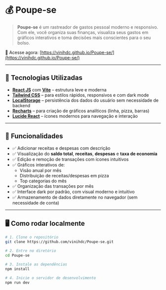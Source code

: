 # 💰 Poupe-se

> **Poupe-se** é um rastreador de gastos pessoal moderno e responsivo. Com ele, você organiza suas finanças, visualiza seus gastos em gráficos interativos e toma decisões mais conscientes para o seu bolso.

🔗 Acesse agora: [https://vinihdc.github.io/Poupe-se/](https://vinihdc.github.io/Poupe-se/)

---

## 🚀 Tecnologias Utilizadas

- **[React JS](https://reactjs.org/)** com **[Vite](https://vitejs.dev/)** – estrutura leve e moderna
- **[Tailwind CSS](https://tailwindcss.com/)** – para estilos rápidos, responsivos e com dark mode
- **[LocalStorage](https://developer.mozilla.org/pt-BR/docs/Web/API/Window/localStorage)** – persistência dos dados do usuário sem necessidade de backend
- **[Recharts](https://recharts.org/en-US/)** – para criação de gráficos analíticos (linha, pizza, barras)
- **[Lucide React](https://lucide.dev/)** – ícones modernos para navegação e interação

---

## 🧠 Funcionalidades

- ✅ Adicionar receitas e despesas com descrição
- ✅ Visualização do **saldo total**, **receitas**, **despesas** e **taxa de economia**
- ✅ Edição e remoção de transações com ícones intuitivos
- ✅ Gráficos interativos de:
  - Visão anual por mês
  - Distribuição de receitas/despesas em pizza
  - Top categorias do mês
- ✅ Organização das transações por mês
- ✅ Interface dark por padrão, com visual moderno e intuitivo
- ✅ Armazenamento de dados diretamente no navegador (sem necessidade de conta)

---

## 🖥️ Como rodar localmente

```bash
# 1. Clone o repositório
git clone https://github.com/vinihdc/Poupe-se.git

# 2. Entre no diretório
cd Poupe-se

# 3. Instale as dependências
npm install

# 4. Inicie o servidor de desenvolvimento
npm run dev
